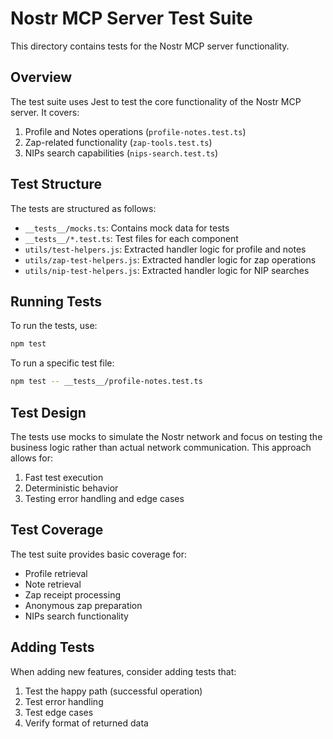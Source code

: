 # Nostr MCP Server Test Suite

This directory contains tests for the Nostr MCP server functionality.

## Overview

The test suite uses Jest to test the core functionality of the Nostr MCP server. It covers:

1. Profile and Notes operations (`profile-notes.test.ts`)
2. Zap-related functionality (`zap-tools.test.ts`)
3. NIPs search capabilities (`nips-search.test.ts`)

## Test Structure

The tests are structured as follows:

- `__tests__/mocks.ts`: Contains mock data for tests
- `__tests__/*.test.ts`: Test files for each component
- `utils/test-helpers.js`: Extracted handler logic for profile and notes
- `utils/zap-test-helpers.js`: Extracted handler logic for zap operations
- `utils/nip-test-helpers.js`: Extracted handler logic for NIP searches

## Running Tests

To run the tests, use:

```bash
npm test
```

To run a specific test file:

```bash
npm test -- __tests__/profile-notes.test.ts
```

## Test Design

The tests use mocks to simulate the Nostr network and focus on testing the business logic rather than actual network communication. This approach allows for:

1. Fast test execution
2. Deterministic behavior
3. Testing error handling and edge cases

## Test Coverage

The test suite provides basic coverage for:

- Profile retrieval
- Note retrieval
- Zap receipt processing
- Anonymous zap preparation
- NIPs search functionality

## Adding Tests

When adding new features, consider adding tests that:

1. Test the happy path (successful operation)
2. Test error handling
3. Test edge cases
4. Verify format of returned data 